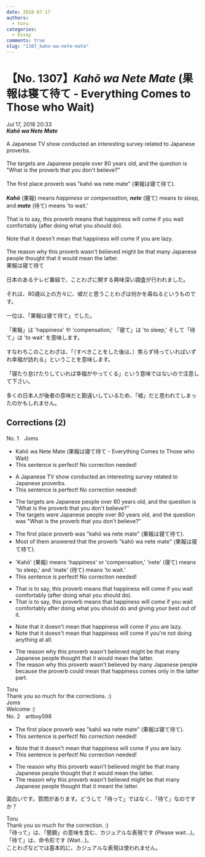 ```yaml
---
date: 2018-07-17
authors:
  - toru
categories:
  - Essay
comments: true
slug: "1307_kaho-wa-nete-mate"
---
```


# 【No. 1307】<strong><em>Kahō wa Nete Mate</em></strong> (果報は寝て待て - Everything Comes to Those who Wait)
<div class="date">Jul 17, 2018 20:33</div>
<div id="post"><div id="body_show_ori">
<strong><em>Kahō wa Nete Mate</em></strong><br/><br/>A Japanese TV show conducted an interesting survey related to Japanese proverbs.<br/><br/>The targets are Japanese people over 80 years old, and the question is "What is the proverb that you don't believe?"<br/><br/>The first place proverb was "kahō wa nete mate" (果報は寝て待て).<br/><br/><strong><em>Kahō</em></strong> (果報) means <em>happiness</em> or <em>compensation,</em> <strong><em>nete</em></strong> (寝て) means <em>to sleep,</em> and <strong><em>mate</em></strong> (待て) means 'to wait.'<br/><br/>That is to say, this proverb means that happiness will come if you wait comfortably (after doing what you should do).<br/><br/>Note that it doesn't mean that happiness will come if you are lazy.<br/><br/>The reason why this proverb wasn't believed might be that many Japanese people thought that it would mean the latter.
</div></div>

<!-- more -->

<div id="post_ja"><div id="body_show_mo">
果報は寝て待て<br/><br/>日本のあるテレビ番組で、ことわざに関する興味深い調査が行われました。<br/><br/>それは、80歳以上の方々に、嘘だと思うことわざは何かを尋ねるというものです。<br/><br/>一位は、「果報は寝て待て」でした。<br/><br/>「果報」は 'happiness' や 'compensation,' 「寝て」は 'to sleep,' そして「待て」は 'to wait' を意味します。<br/><br/>すなわちこのことわざは、「（すべきことをした後は、）焦らず待っていればいずれ幸福が訪れる」ということを意味します。<br/><br/>「寝たり怠けたりしていれば幸福がやってくる」という意味ではないので注意して下さい。<br/><br/>多くの日本人が後者の意味だと勘違いしているため、「嘘」だと思われてしまったのかもしれません。
</div></div>

## Corrections (2)
<div id="block"><div class="first_name"> No. 1　<span class="just_name">Joms</span></div><div id="block2">
<ul class="correction_field">
<li class="incorrect">Kahō wa Nete Mate (果報は寝て待て - Everything Comes to Those who Wait)</li>
<li class="corrected perfect">This sentence is perfect! No correction needed!</li>
</ul>
<ul class="correction_field">
<li class="incorrect">A Japanese TV show conducted an interesting survey related to Japanese proverbs.</li>
<li class="corrected perfect">This sentence is perfect! No correction needed!</li>
</ul>
<ul class="correction_field">
<li class="incorrect">The targets are Japanese people over 80 years old, and the question is "What is the proverb that you don't believe?"</li>
<li class="corrected correct">
The targets were Japanese people over 80 years old, and the question was "What is the proverb that you don't believe?"
</li>
</ul>
<ul class="correction_field">
<li class="incorrect">The first place proverb was "kahō wa nete mate" (果報は寝て待て).</li>
<li class="corrected correct">
Most of them answered that the proverb "kahō wa nete mate" (果報は寝て待て).
</li>
</ul>
<ul class="correction_field">
<li class="incorrect">'Kahō' (果報) means 'happiness' or 'compensation,' 'nete' (寝て) means 'to sleep,' and 'mate' (待て) means 'to wait.'</li>
<li class="corrected perfect">This sentence is perfect! No correction needed!</li>
</ul>
<ul class="correction_field">
<li class="incorrect">That is to say, this proverb means that happiness will come if you wait comfortably (after doing what you should do).</li>
<li class="corrected correct">
That is to say, this proverb means that happiness will come if you wait comfortably after doing what you should do and giving your best out of it.
</li>
</ul>
<ul class="correction_field">
<li class="incorrect">Note that it doesn't mean that happiness will come if you are lazy.</li>
<li class="corrected correct">
Note that it doesn't mean that happiness will come if you're not doing anything at all.
</li>
</ul>
<ul class="correction_field">
<li class="incorrect">The reason why this proverb wasn't believed might be that many Japanese people thought that it would mean the latter.</li>
<li class="corrected correct">
The reason why this proverb wasn't believed by many Japanese people because the proverb could mean that happiness comes only in the latter part.
</li>
</ul>
</div><div class="name"><span class="just_name">Toru</span><br>
Thank you so much for the corrections. :)
</div>
<div class="name"><span class="just_name">Joms</span><br>
Welcome :)
</div>
</div>
<div id="block"><div class="first_name"> No. 2　<span class="just_name">artboy598</span></div><div id="block2">
<ul class="correction_field">
<li class="incorrect">The first place proverb was "kahō wa nete mate" (果報は寝て待て).</li>
<li class="corrected perfect">This sentence is perfect! No correction needed!</li>
</ul>
<ul class="correction_field">
<li class="incorrect">Note that it doesn't mean that happiness will come if you are lazy.</li>
<li class="corrected perfect">This sentence is perfect! No correction needed!</li>
</ul>
<ul class="correction_field">
<li class="incorrect">The reason why this proverb wasn't believed might be that many Japanese people thought that it would mean the latter.</li>
<li class="corrected correct">
The reason why this proverb wasn't believed might be that many Japanese people thought that it meant the latter.
</li>
</ul>
<p class="comment_small">
 面白いです。質問があります。どうして「待って」ではなく、「待て」なのですか？
</p>

</div><div class="name"><span class="just_name">Toru</span><br>
Thank you so much for the correction. :)<br/>「待って」は、「懇願」の意味を含む、カジュアルな表現です (Please wait...)。<br/>「待て」は、命令形です (Wait...)。<br/>ことわざなどでは基本的に、カジュアルな表現は使われません。
</div>
</div>
